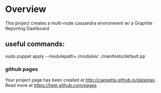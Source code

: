 # Overview

This project creates a multi-node cassandra environment w/ a Graphite Reporting Dashboard


## useful commands:
sudo puppet apply --modulepath=./modules/ ./manifests/default.pp


### github pages
Your project page has been created at http://cappetta.github.io/datastax. 
Read more at https://help.github.com/pages.